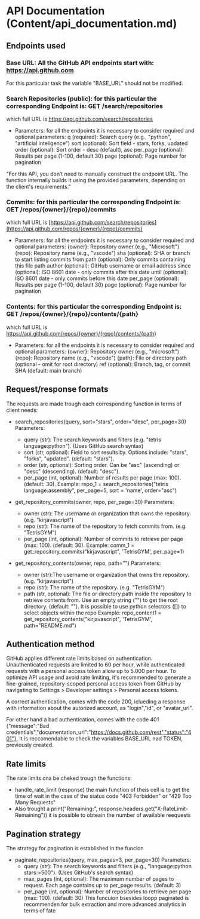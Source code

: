 # API Documentation (Content/api_documentation.md)

## Endpoints used

### Base URL: All the GitHub API endpoints start with: https://api.github.com
For this particular task the variable "BASE_URL" should not be modified.

### Search Repositories (public): for this particular the corresponding Endpoint is: GET /search/repositories
which full URL is https://api.github.com/search/repositories

- Parameters: for all the endpoints it is necessary to consider required and optional parameters:
q (required): Search query (e.g., "python", "artificial inteligence")
sort (optional): Sort field - stars, forks, updated
order (optional): Sort order - desc (default), asc
per_page (optional): Results per page (1-100, default 30)
page (optional): Page number for pagination

"For this API, you don’t need to manually construct the endpoint URL. The function internally builds it using the provided parameters, depending on the client's requirements."

### Commits: for this particular the corresponding Endpoint is: GET /repos/{owner}/{repo}/commits
which full URL is [https://api.github.com/search/repositories](https://api.github.com/repos/{owner}/{repo}/commits)

- Parameters: for all the endpoints it is necessary to consider required and optional parameters:
{owner}: Repository owner (e.g., "Microsoft")
{repo}: Repository name (e.g., "vscode")
sha (optional): SHA or branch to start listing commits from
path (optional): Only commits containing this file path
author (optional): GitHub username or email address
since (optional): ISO 8601 date - only commits after this date
until (optional): ISO 8601 date - only commits before this date
per_page (optional): Results per page (1-100, default 30)
page (optional): Page number for pagination

### Contents: for this particular the corresponding Endpoint is: GET /repos/{owner}/{repo}/contents/{path}
which full URL is https://api.github.com/repos/{owner}/{repo}/contents/{path}

- Parameters: for all the endpoints it is necessary to consider required and optional parameters:
{owner}: Repository owner (e.g., "microsoft")
{repo}: Repository name (e.g., "vscode")
{path}: File or directory path (optional - omit for root directory)
ref (optional): Branch, tag, or commit SHA (default: main branch)

## Request/response formats
The requests are made trough each corresponding function in terms of client needs:

- search_repositories(query, sort="stars", order="desc", per_page=30)
Parameters:
  - query (str): The search keywords and filters (e.g. "tetris language:python"). (Uses GitHub search syntax)
  - sort (str, optional): Field to sort results by. Options include: "stars", "forks", "updated". (default: "stars").
  - order (str, optional): Sorting order. Can be "asc" (ascending) or "desc" (descending). (default: "desc").
  - per_page (int, optional): Number of results per page (max: 100). (default: 30).
Example:
  repo_1 = search_repositories("tetris language:assembly", per_page=5, sort = 'name', order="asc")

- get_repository_commits(owner, repo, per_page=30)
Parameters:
  - owner (str): The username or organization that owns the repository. (e.g. "kirjavascript")
  - repo (str): The name of the repository to fetch commits from. (e.g. "TetrisGYM")
  - per_page (int, optional): Number of commits to retrieve per page (max: 100). (default: 30).
Example:
  comm_1 = get_repository_commits("kirjavascript", 'TetrisGYM', per_page=1)

- get_repository_contents(owner, repo, path="")
Parameters:
  - owner (str):The username or organization that owns the repository. (e.g. "kirjavascript")
  - repo (str): The name of the repository. (e.g. "TetrisGYM")
  - path (str, optional): The file or directory path inside the repository to retrieve contents from. Use an empty string ("") to get the root directory. (default: ""). It is possible to use python selectors ([]) to select objects within the repo 
Example:
  repo_content1 = get_repository_contents("kirjavascript", 'TetrisGYM', path="README.md")

## Authentication method

GitHub applies different rate limits based on authentication. Unauthenticated requests are limited to 60 per hour, while authenticated requests with a personal access token allow up to 5.000 per hour. To optimize API usage and avoid rate limiting, it's recommended to generate a fine-grained, repository-scoped personal access token from GitHub by navigating to Settings > Developer settings > Personal access tokens.

A correct authentication, comes with the code 200, iclueding a response with information about the autorized account, as "login","id", or "avatar_url".

For other hand a bad authentication, comes with the code 401 {"message":"Bad credentials","documentation_url":"https://docs.github.com/rest","status":"401"},
It is reccomendable to check the variables BASE_URL nad TOKEN, previously created.

## Rate limits

The rate limits cna be cheked trough the functions:
- handle_rate_limit (response) the main function of theis cell is to get the time of wait in the case of the status code "403 Forbidden" or "429 Too Many Requests"
- Also trought a print("Remaining:", response.headers.get("X-RateLimit-Remaining")) it is possible to obteain the number of available reequests

## Pagination strategy
The strategy for pagination is established in the funcion 
- paginate_repositories(query, max_pages=3, per_page=30)
Parameters:
  - query (str): The search keywords and filters (e.g., "language:python stars:>500"). (Uses GitHub's search syntax)
  - max_pages (int, optional): The maximum number of pages to request. Each page contains up to per_page results. (default: 3)
  - per_page (int, optional): Number of repositories to retrieve per page (max: 100). (default: 30)
This funcuion bsesides loopp paginated is recommenden for bulk extraction and more advanced analytics in terms of fate


